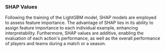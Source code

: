 ### SHAP Values

Following the training of the LightGBM model, SHAP models are employed to assess feature importance. The advantage of SHAP lies in its ability to assign feature importance to each individual example, enhancing interpretability. Furthermore, SHAP values are additive, enabling the evaluation of each action's performance, as well as the overall performance of players and teams during a match or a season.
